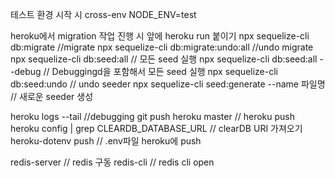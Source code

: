 테스트 환경 시작 시 cross-env NODE_ENV=test

heroku에서 migration 작업 진행 시 앞에 heroku run 붙이기
npx sequelize-cli db:migrate  //migrate
npx sequelize-cli db:migrate:undo:all  //undo migrate
npx sequelize-cli db:seed:all // 모든 seed 실행
npx sequelize-cli db:seed:all --debug // Debuggingd을 포함해서 모든 seed 실행
npx sequelize-cli db:seed:undo // undo seeder
npx sequelize-cli seed:generate --name 파일명 // 새로운 seeder 생성



heroku logs --tail //debugging
git push heroku master // heroku push
heroku config | grep CLEARDB_DATABASE_URL // clearDB URI 가져오기
heroku-dotenv push // .env파일 heroku에 push

redis-server // redis 구동
redis-cli // redis cli open
